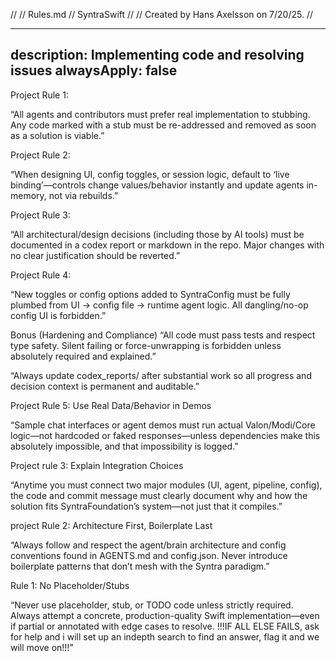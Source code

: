 //
//  Rules.md
//  SyntraSwift
//
//  Created by Hans Axelsson on 7/20/25.
//

---
description: Implementing code and resolving issues
alwaysApply: false
---
Project Rule 1:

“All agents and contributors must prefer real implementation to stubbing. Any code marked with a stub must be re-addressed and removed as soon as a solution is viable.”

Project Rule 2:

“When designing UI, config toggles, or session logic, default to ‘live binding’—controls change values/behavior instantly and update agents in-memory, not via rebuilds.”

Project Rule 3:

“All architectural/design decisions (including those by AI tools) must be documented in a codex report or markdown in the repo. Major changes with no clear justification should be reverted.”

Project Rule 4:

“New toggles or config options added to SyntraConfig must be fully plumbed from UI → config file → runtime agent logic. All dangling/no-op config UI is forbidden.”

Bonus (Hardening and Compliance)
“All code must pass tests and respect type safety. Silent failing or force-unwrapping is forbidden unless absolutely required and explained.”

“Always update codex_reports/ after substantial work so all progress and decision context is permanent and auditable.”

Project Rule 5: Use Real Data/Behavior in Demos

“Sample chat interfaces or agent demos must run actual Valon/Modi/Core logic—not hardcoded or faked responses—unless dependencies make this absolutely impossible, and that impossibility is logged.”

Project rule 3: Explain Integration Choices

“Anytime you must connect two major modules (UI, agent, pipeline, config), the code and commit message must clearly document why and how the solution fits SyntraFoundation’s system—not just that it compiles.”

project Rule 2: Architecture First, Boilerplate Last

“Always follow and respect the agent/brain architecture and config conventions found in AGENTS.md and config.json. Never introduce boilerplate patterns that don’t mesh with the Syntra paradigm.”

Rule 1: No Placeholder/Stubs

“Never use placeholder, stub, or TODO code unless strictly required. Always attempt a concrete, production-quality Swift implementation—even if partial or annotated with edge cases to resolve. !!!IF ALL ELSE FAILS, ask for help and i will set up an indepth search to find an answer, flag it and we will move on!!!”
